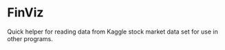 # FinViz
Quick helper for reading data from Kaggle stock market data set for use in other programs. 

